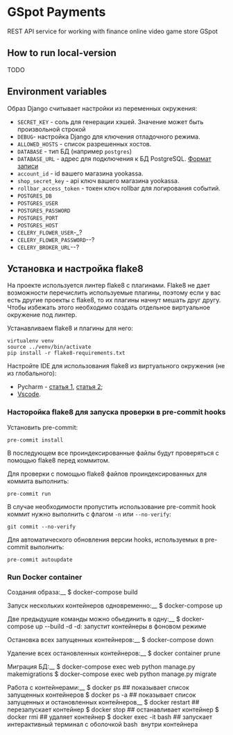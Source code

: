 # GSpot Payments

REST API service for working with finance online video game store GSpot

## How to run local-version

TODO

## Environment variables

Образ Django считывает настройки из переменных окружения:
- `SECRET_KEY` - соль для генерации хэшей. Значение может быть произвольной строкой
- `DEBUG`- настройка Django для ключения отладочного режима.
- `ALLOWED_HOSTS` - список разрешенных хостов.
- `DATABASE` - тип БД (например `postgres`)
- `DATABASE_URL` - адрес для подключения к БД PostgreSQL. [Формат записи](https://github.com/jacobian/dj-database-url#url-schema)
- `account_id` - id вашего магазина yookassa.
- `shop_secret_key` - api ключ вашего магазина yookassa.
- `rollbar_access_token` - токен ключ rollbar для логирования событий.
- `POSTGRES_DB`
- `POSTGRES_USER`
- `POSTGRES_PASSWORD`
- `POSTGRES_PORT` 
- `POSTGRES_HOST`
- `CELERY_FLOWER_USER`-_?
- `CELERY_FLOWER_PASSWORD`--?
- `CELERY_BROKER_URL`--?

## Установка и настройка flake8
На проекте используется линтер flake8 с плагинами. Flake8 не дает возможности перечислить используемые плагины,
поэтому если у вас есть другие проекты с flake8, то их плагины начнут мешать друг другу. Чтобы избежать этого
необходимо создать отдельное виртуальное окружение под линтер.

Устанавливаем flake8 и плагины для него:
```shell
virtualenv venv
source ../venv/bin/activate
pip install -r flake8-requirements.txt
```

Настройте IDE для использования flake8 из виртуального окружения (не из глобального):
- Pycharm - [статья 1](https://melevir.medium.com/pycharm-loves-flake-671c7fac4f52), [статья 2](https://habr.com/en/company/dataart/blog/318776/);
- [Vscode](https://stackoverflow.com/questions/54160207/using-flake8-in-vscode/54160321#54160321).

### Насторойка flake8 для запуска проверки в pre-commit hooks

Установить pre-commit:
```shell
pre-commit install
```

В последующем все проиндексированные файлы будут проверяться с помощью flake8 перед коммитом.

Для проверки с помощью flake8 файлов проиндексированных для коммита выполнить:
```shell
pre-commit run  
```
В случае необходимости пропустить использование pre-commit hook коммит нужно выполнить с флагом `-n` или `--no-verify`:
```shell
git commit --no-verify
```
Для автоматического обновления версии hooks, используемых в pre-commit выполнить:
```shell
pre-commit autoupdate
```

### Run Docker container

Создания образа:__
$ docker-compose build
 
Запуск нескольких контейнеров одновременно:__
$ docker-compose up

Две предыдущие команды можно обьединить в одну:__
$ docker-compose up --build -d
    -d: запустит контейнеры в фоновом режиме

Остановка всех запущенных контейнеров:__
$ docker-compose down

Удаление всех остановленных контейнеров:__
$ docker container prune

Миграция БД:__
$ docker-compose exec web python manage.py makemigrations
$ docker-compose exec web python manage.py migrate

Работа с контейнерами:__
$ docker ps                            ## показывает список запущенных контейнеров
$ docker ps -a                         ## показывает список запущенных и остановленных контейнеров__
$ docker restart <Container ID>        ## перезапускает контейнер
$ docker stop <Container ID>           ## останавливает контейнер
$ docker rmi <Container ID>            ## удаляет контейнер
$ docker exec -it <Container ID> bash  ## запускает интерактивный терминал с оболочкой bash  внутри контейнера
